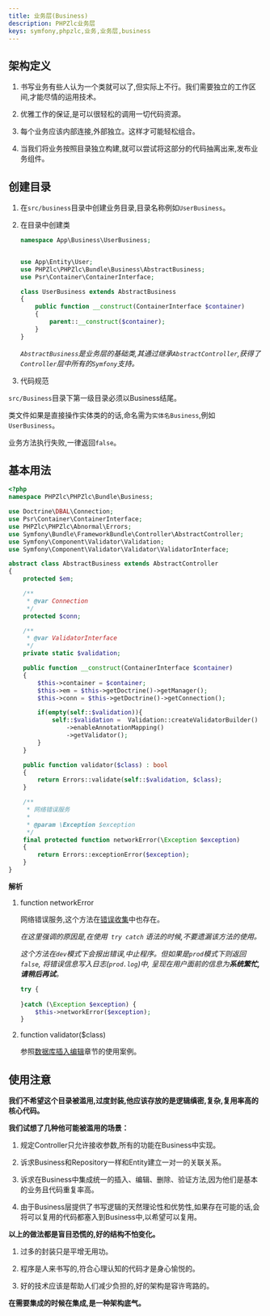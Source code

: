 ```yaml
---
title: 业务层(Business)
description: PHPZlc业务层
keys: symfony,phpzlc,业务,业务层,business
---
```


## 架构定义

1. 书写业务有些人认为一个类就可以了,但实际上不行。我们需要独立的工作区间,才能尽情的运用技术。

2. 优雅工作的保证,是可以很轻松的调用一切代码资源。

3. 每个业务应该内部连接,外部独立。这样才可能轻松组合。

4. 当我们将业务按照目录独立构建,就可以尝试将这部分的代码抽离出来,发布业务组件。


## 创建目录

1. 在`src/business`目录中创建业务目录,目录名称例如`UserBusiness`。

2. 在目录中创建类

    ```php
    namespace App\Business\UserBusiness;
    
    
    use App\Entity\User;
    use PHPZlc\PHPZlc\Bundle\Business\AbstractBusiness;
    use Psr\Container\ContainerInterface;
    
    class UserBusiness extends AbstractBusiness
    {
        public function __construct(ContainerInterface $container)
        {
            parent::__construct($container);
        }
    }
    ```
   
   _`AbstractBusiness`是业务层的基础类,其通过继承`AbstractController`,获得了`Controller`层中所有的`Symfony`支持。_

3. 代码规范
   
  `src/Business`目录下第一级目录必须以Business结尾。
  
   类文件如果是直接操作实体类的的话,命名需为`实体名Business`,例如`UserBusiness`。
   
   业务方法执行失败,一律返回`false`。
   
## 基本用法

```php
<?php
namespace PHPZlc\PHPZlc\Bundle\Business;

use Doctrine\DBAL\Connection;
use Psr\Container\ContainerInterface;
use PHPZlc\PHPZlc\Abnormal\Errors;
use Symfony\Bundle\FrameworkBundle\Controller\AbstractController;
use Symfony\Component\Validator\Validation;
use Symfony\Component\Validator\Validator\ValidatorInterface;

abstract class AbstractBusiness extends AbstractController
{
    protected $em;

    /**
     * @var Connection
     */
    protected $conn;

    /**
     * @var ValidatorInterface
     */
    private static $validation;

    public function __construct(ContainerInterface $container)
    {
        $this->container = $container;
        $this->em = $this->getDoctrine()->getManager();
        $this->conn = $this->getDoctrine()->getConnection();

        if(empty(self::$validation)){
            self::$validation =  Validation::createValidatorBuilder()
                ->enableAnnotationMapping()
                ->getValidator();
        }
    }

    public function validator($class) : bool
    {
        return Errors::validate(self::$validation, $class);
    }

    /**
     * 网络错误服务
     *
     * @param \Exception $exception
     */
    final protected function networkError(\Exception $exception)
    {
        return Errors::exceptionError($exception);
    }
}
```

**解析**

1. function networkError

    网络错误服务,这个方法在[错误收集](/phpzlc/error.markdown)中也存在。
    
    _在这里强调的原因是,在使用` try catch` 语法的时候,不要遗漏该方法的使用。_
    
    _这个方法在`dev`模式下会报出错误,中止程序。但如果是`prod`模式下则返回`false`, 将错误信息写入日志(`prod.log`)中, 呈现在用户面前的信息为**系统繁忙,请稍后再试**。_
    
    ```php
    try {
        
    }catch (\Exception $exception) {
        $this->networkError($exception);
    } 
    ```
   
2. function validator($class) 
   
   参照[数据库插入编辑](/phpzlc/db/edit.markdown)章节的使用案例。
   
## 使用注意

**我们不希望这个目录被滥用,过度封装,他应该存放的是逻辑缜密,复杂,复用率高的核心代码。**

**我们试想了几种他可能被滥用的场景：**

1. 规定Controller只允许接收参数,所有的功能在Business中实现。

2. 诉求Business和Repository一样和Entity建立一对一的关联关系。

3. 诉求在Business中集成统一的插入、编辑、删除、验证方法,因为他们是基本的业务且代码重复率高。

4. 由于Business层提供了书写逻辑的天然理论性和优势性,如果存在可能的话,会将可以复用的代码都塞入到Business中,以希望可以复用。

**以上的做法都是盲目恐慌的,好的结构不怕变化。**

1. 过多的封装只是平增无用功。

2. 程序是人来书写的,符合心理认知的代码才是身心愉悦的。

3. 好的技术应该是帮助人们减少负担的,好的架构是容许弯路的。

**在需要集成的时候在集成,是一种架构底气。**
